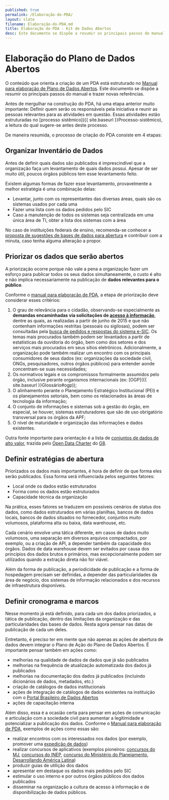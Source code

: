 ```yaml
---
published: true
permalink: /Elaboração-do-PDA/
layout: slate
filename: Elaboração-do-PDA.md
title: Elaboração do PDA - Kit de Dados Abertos
desc: Este documento se dispõe a resumir os principais passos do manual e trazer novas referências.
---
```


Elaboração do Plano de Dados Abertos
====

O conteúdo que orienta a criação de um PDA está estruturado no
[Manual para elaboração de Plano de Dados Abertos](http://www.planejamento.gov.br/secretarias/upload/Arquivos/governo_aberto/manual_elaboracao_plano_dados_abertos.pdf). 
Este documento se dispõe a resumir os principais passos do manual e trazer
novas referências.

Antes de mergulhar na construção do PDA, há uma etapa anterior muito importante:
Definir quem serão os responsáveis pela iniciativa e reunir as pessoas
relevantes para as atividades em questão. Essas atividades estão estruturadas no
[processo sistêmico]({{ site.baseurl }}Processo-sistêmico),
a leitura do qual sugere-se antes deste processo.

De maneira resumida, o processo de criação do PDA consiste em 4 etapas:

## Organizar Inventário de Dados

Antes de definir quais dados são publicados é imprescindível que a organização faça
um levantamento de quais dados possui. Apesar de ser muito útil, poucos órgãos
públicos tem esse levantamento feito.

Existem algumas formas de fazer esse levantamento, provavelmente a melhor estratégia é uma combinação delas:

* Levantar, junto com os representantes das diversas áreas, quais são os sistemas usados por cada uma
* Fazer uma lista com os dados pedidos pelo SIC
* Caso a manutenção de todos os sistemas seja centralizada em uma única área de TI, obter a lista dos sistemas com a área

No caso de instituições federais de ensino, recomenda-se conhecer a
[proposta de sugestões de bases de dados para abertura](http://wiki.dados.gov.br/Abertura-de-bases-de-dados-nas-instituicoes-federais-de-ensino.ashx)
e contribuir com a minuta, caso tenha alguma alteração a propor.

## Priorizar os dados que serão abertos

A priorização ocorre porque não vale a pena a organização fazer um esforço para publicar todos os seus dados simultaneamente, o custo é alto e não implica necessariamente na publicação de **dados relevantes para o público**. 

Conforme o [manual para elaboração de PDA](http://www.planejamento.gov.br/secretarias/upload/Arquivos/governo_aberto/manual_elaboracao_plano_dados_abertos.pdf), a etapa de priorização deve considerar esses critérios:

1. O grau de relevância para o cidadão, observando-se especialmente as
   **demandas encaminhadas via solicitações de [acesso à
   informação](http://www.acessoainformacao.gov.br/)**, dentre as quais, as
   realizadas a partir de junho de 2015 e que não contenham informações
   restritas (pessoais ou sigilosas), podem ser consultadas pela [busca de
   pedidos e respostas do sistema
   e-SIC](http://www.acessoainformacao.gov.br/assuntos/busca-de-pedidos-e-respostas).
   Os temas mais procurados também podem ser levantados a partir de
   estatísticas da ouvidoria do órgão, bem como dos setores e dos serviços
   mais procurados em seus sítios eletrônicos. Adicionalmente, a organização
   pode também realizar um encontro com os principais consumidores de seus
   dados (ex: organizações da sociedade civil, ONGs, pesquisadores, outros
   órgãos públicos) para entender aonde concentram-se suas necessidades;
2. Os normativos legais e os compromissos formalmente assumidos pelo órgão, inclusive perante organismos internacionais (ex: [OGP]({{ site.baseurl }}Glossário#ogp)); 
3. O alinhamento perante o Planejamento Estratégico Institucional (PEI) e os planejamentos setoriais, bem como os relacionados às áreas de tecnologia da informação;
4. O conjunto de informações e sistemas sob a gestão do órgão, em especial, se houver, sistemas estruturadores que são de uso obrigatório transversal para os órgãos da APF;
5. O nível de maturidade e organização das informações e dados existentes.

Outra fonte importante para orientação é a lista de [conjuntos de dados de alto valor](https://www.gov.uk/government/publications/open-data-charter/g8-open-data-charter-and-technical-annex#action-2-release-of-high-value-data), 
trazida pelo [Open Data Charter](https://www.gov.uk/government/publications/open-data-charter) do [G8](http://en.wikipedia.org/wiki/G8).

## Definir estratégias de abertura

Priorizados os dados mais importantes, é hora de definir de que forma eles serão publicados. Essa forma será influenciada pelos seguintes fatores:

* Local onde os dados estão estruturados
* Forma como os dados estão estruturados
* Capacidade técnica da organização

Na prática, esses fatores se traduzem em possíveis cenários de status dos dados, como dados estruturados em várias planilhas, bancos de dados locais, bancos de dados situados no fornecedor, conjuntos muito volumosos, plataforma alta ou baixa, data warehouse, etc. 

Cada cenário envolve uma tática diferente, em casos de dados muito volumosos, uma separação em diversos arquivos compactados, por exemplo, ou a criação de API, a depender também da capacidade dos órgãos. Dados de data warehouse devem ser evitados por causa dos princípios dos dados brutos e primários, mas excepcionalmente podem ser utilizados quando a extração direta não for viável.

Além da forma de publicação, a periodicidade de publicação e a forma de hospedagem precisam ser definidas, a depender das particularidades da área de negócio, dos sistemas de informação relacionados e dos recursos de infraestrutura disponíveis.


## Definir cronograma e marcos

Nesse momento já está definido, para cada um dos dados priorizados, a tática
de publicação, dentro das limitações da organização e das particularidades das
bases de dados. Resta agora pensar nas datas de publicação de cada um deles.

Entretanto, é preciso ter em mente que não apenas as ações de abertura de
dados devem integrar o Plano de Ação do Plano de Dados Abertos. É importante
pensar também em ações como:

* melhorias na qualidade de dados de dados que já são publicados
* melhorias na frequência de atualização automatizada dos dados já publicados
* melhorias na documentação dos dados já publicados (incluindo dicionários de dados, metadados, etc.)
* criação de catálogos de dados institucionais
* ações de integração de catálogos de dados existentes na instituição com o [Portal Brasileiro de Dados Abertos](http://dados.gov.br)
* ações de capacitação interna

Além disso, essa é a ocasião certa para pensar em ações de comunicação e
articulação com a sociedade civil para aumentar a legitimidade e potencializar
a publicação dos dados. Conforme o [Manual para elaboração de
PDA](http://www.planejamento.gov.br/secretarias/upload/Arquivos/governo_aberto/manual_elaboracao_plano_dados_abertos.pdf), exemplos de ações como essas são: 

* realizar encontros com os interessados nos dados (por exemplo, promover uma [expedição de dados](http://escoladedados.org/expedicao-de-dados/))
* realizar concursos de aplicativos (exemplos pioneiros: [concursos do MJ](http://www.justica.gov.br/dados-abertos), [concursos do INEP](http://hackathondadoseducacionais.org.br/), [concurso do Ministério do Planejamento](http://dados.gov.br/noticia/conheca-os-vencedores-do-concurso-nacional-de-dados-abertos/), 
[Desarrollando América Latina](http://desarrollandoamerica.org/))
* produzir guias de utilição dos dados
* apresentar em destaque os dados mais pedidos pelo SIC
* estimular o uso interno e por outros órgãos públicos dos dados publicados
* disseminar na organização a cultura de acesso à informação e de disponibilização de dados públicos.


